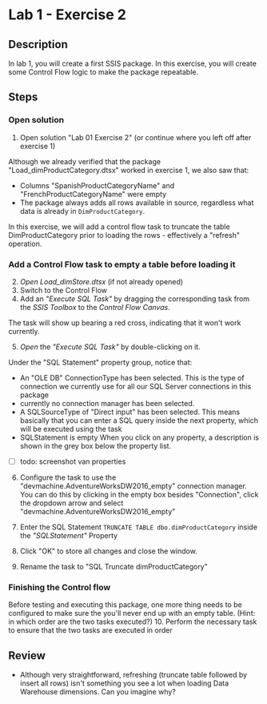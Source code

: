# Lab 1 - Exercise 2

## Description
In lab 1, you will create a first SSIS package. In this exercise, you will create some Control Flow logic to make the package repeatable.

## Steps

### Open solution
1. Open solution "Lab 01 Exercise 2" (or continue where you left off after exercise 1)

Although we already verified that the package "Load_dimProductCategory.dtsx" worked in exercise 1, we also saw that:

* Columns "SpanishProductCategoryName"  and "FrenchProductCategoryName" were empty
* The package always adds all rows available in source, regardless what data is already in `DimProductCategory`.

In this exercise, we will add a control flow task to truncate the table DimProductCategory prior to loading the rows - effectively a "refresh" operation.

### Add a Control Flow task to empty a table before loading it

2. *Open Load_dimStore.dtsx* (if not already opened)
3. Switch to the Control Flow
4. Add an *"Execute SQL Task"* by dragging the corresponding task from the *SSIS Toolbox* to the *Control Flow Canvas*.

The task will show up bearing a red cross, indicating that it won't work currently.

5. *Open* the *"Execute SQL Task"* by double-clicking on it.

Under the "SQL Statement" property group, notice that:
* An "OLE DB" ConnectionType has been selected. This is the type of connection we currently use for all our SQL Server connections in this package
* currently no connection manager has been selected.
* A SQLSourceType of "Direct input" has been selected. This means basically that you can enter a SQL query inside the next property, which will be executed using the task
* SQLStatement is empty
When you click on any property, a description is shown in the grey box below the property list.

- [ ] todo: screenshot van properties

6. Configure the task to use the "devmachine.AdventureWorksDW2016_empty" connection manager. You can do this by clicking in the empty box besides "Connection", click the dropdown arrow and select "devmachine.AdventureWorksDW2016_empty"

7. Enter the SQL Statement `TRUNCATE TABLE dbo.dimProductCategory` inside the *"SQLStatement"* Property

8. Click "OK" to store all changes and close the window.
9. Rename the task to "SQL Truncate dimProductCategory"

### Finishing the Control flow

Before testing and executing this package, one more thing needs to be configured to make sure the you'll never end up with an empty table.
(Hint: in which order are the two tasks executed?)
10. Perform the necessary task to ensure that the two tasks are executed in order

## Review
* Although very straightforward, refreshing (truncate table followed by insert all rows) isn't something you see a lot when loading Data Warehouse dimensions. Can you imagine why?